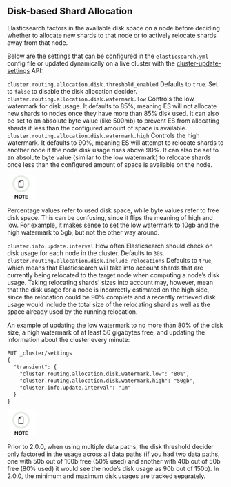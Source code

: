 ## Disk-based Shard Allocation

Elasticsearch factors in the available disk space on a node before deciding whether to allocate new shards to that node or to actively relocate shards away from that node.

Below are the settings that can be configured in the `elasticsearch.yml` config file or updated dynamically on a live cluster with the [cluster-update-settings](cluster-update-settings.html) API:

`cluster.routing.allocation.disk.threshold_enabled`
     Defaults to `true`. Set to `false` to disable the disk allocation decider. 
`cluster.routing.allocation.disk.watermark.low`
     Controls the low watermark for disk usage. It defaults to 85%, meaning ES will not allocate new shards to nodes once they have more than 85% disk used. It can also be set to an absolute byte value (like 500mb) to prevent ES from allocating shards if less than the configured amount of space is available. 
`cluster.routing.allocation.disk.watermark.high`
     Controls the high watermark. It defaults to 90%, meaning ES will attempt to relocate shards to another node if the node disk usage rises above 90%. It can also be set to an absolute byte value (similar to the low watermark) to relocate shards once less than the configured amount of space is available on the node. 

![Note](/images/icons/note.png)

Percentage values refer to used disk space, while byte values refer to free disk space. This can be confusing, since it flips the meaning of high and low. For example, it makes sense to set the low watermark to 10gb and the high watermark to 5gb, but not the other way around.

`cluster.info.update.interval`
     How often Elasticsearch should check on disk usage for each node in the cluster. Defaults to `30s`. 
`cluster.routing.allocation.disk.include_relocations`
     Defaults to `true`, which means that Elasticsearch will take into account shards that are currently being relocated to the target node when computing a node’s disk usage. Taking relocating shards' sizes into account may, however, mean that the disk usage for a node is incorrectly estimated on the high side, since the relocation could be 90% complete and a recently retrieved disk usage would include the total size of the relocating shard as well as the space already used by the running relocation. 

An example of updating the low watermark to no more than 80% of the disk size, a high watermark of at least 50 gigabytes free, and updating the information about the cluster every minute:
    
    
    PUT _cluster/settings
    {
      "transient": {
        "cluster.routing.allocation.disk.watermark.low": "80%",
        "cluster.routing.allocation.disk.watermark.high": "50gb",
        "cluster.info.update.interval": "1m"
      }
    }

![Note](/images/icons/note.png)

Prior to 2.0.0, when using multiple data paths, the disk threshold decider only factored in the usage across all data paths (if you had two data paths, one with 50b out of 100b free (50% used) and another with 40b out of 50b free (80% used) it would see the node’s disk usage as 90b out of 150b). In 2.0.0, the minimum and maximum disk usages are tracked separately.

